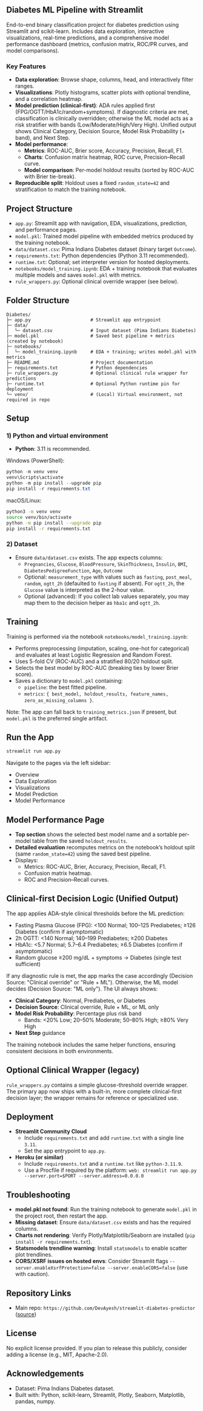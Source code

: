 ## Diabetes ML Pipeline with Streamlit

End-to-end binary classification project for diabetes prediction using Streamlit and scikit-learn. Includes data exploration, interactive visualizations, real-time predictions, and a comprehensive model performance dashboard (metrics, confusion matrix, ROC/PR curves, and model comparisons).

### Key Features
- **Data exploration**: Browse shape, columns, head, and interactively filter ranges.
- **Visualizations**: Plotly histograms, scatter plots with optional trendline, and a correlation heatmap.
- **Model prediction (clinical-first)**: ADA rules applied first (FPG/OGTT/HbA1c/random+symptoms). If diagnostic criteria are met, classification is clinically overridden; otherwise the ML model acts as a risk stratifier with bands (Low/Moderate/High/Very High). Unified output shows Clinical Category, Decision Source, Model Risk Probability (+ band), and Next Step.
- **Model performance**:
  - **Metrics**: ROC-AUC, Brier score, Accuracy, Precision, Recall, F1.
  - **Charts**: Confusion matrix heatmap, ROC curve, Precision–Recall curve.
  - **Model comparison**: Per-model holdout results (sorted by ROC-AUC with Brier tie-break).
- **Reproducible split**: Holdout uses a fixed `random_state=42` and stratification to match the training notebook.

## Project Structure
- `app.py`: Streamlit app with navigation, EDA, visualizations, prediction, and performance pages.
- `model.pkl`: Trained model pipeline with embedded metrics produced by the training notebook.
- `data/dataset.csv`: Pima Indians Diabetes dataset (binary target `Outcome`).
- `requirements.txt`: Python dependencies (Python 3.11 recommended).
- `runtime.txt`: Optional; set interpreter version for hosted deployments.
- `notebooks/model_training.ipynb`: EDA + training notebook that evaluates multiple models and saves `model.pkl` with metrics.
- `rule_wrappers.py`: Optional clinical override wrapper (see below).

## Folder Structure
```text
Diabetes/
├─ app.py                      # Streamlit app entrypoint
├─ data/
│  └─ dataset.csv              # Input dataset (Pima Indians Diabetes)
├─ model.pkl                   # Saved best pipeline + metrics (created by notebook)
├─ notebooks/
│  └─ model_training.ipynb     # EDA + training; writes model.pkl with metrics
├─ README.md                   # Project documentation
├─ requirements.txt            # Python dependencies
├─ rule_wrappers.py            # Optional clinical rule wrapper for predictions
├─ runtime.txt                 # Optional Python runtime pin for deployment
└─ venv/                       # (Local) Virtual environment, not required in repo
```

## Setup
### 1) Python and virtual environment
- **Python**: 3.11 is recommended.

Windows (PowerShell):
```powershell
python -m venv venv
venv\Scripts\activate
python -m pip install --upgrade pip
pip install -r requirements.txt
```

macOS/Linux:
```bash
python3 -m venv venv
source venv/bin/activate
python -m pip install --upgrade pip
pip install -r requirements.txt
```

### 2) Dataset
- Ensure `data/dataset.csv` exists. The app expects columns:
  - `Pregnancies`, `Glucose`, `BloodPressure`, `SkinThickness`, `Insulin`, `BMI`, `DiabetesPedigreeFunction`, `Age`, `Outcome`
  - Optional: `measurement_type` with values such as `fasting`, `post_meal`, `random`, `ogtt_2h` (defaulted to `fasting` if absent). For `ogtt_2h`, the `Glucose` value is interpreted as the 2-hour value.
  - Optional (advanced): If you collect lab values separately, you may map them to the decision helper as `hba1c` and `ogtt_2h`.

## Training
Training is performed via the notebook `notebooks/model_training.ipynb`:
- Performs preprocessing (imputation, scaling, one-hot for categorical) and evaluates at least Logistic Regression and Random Forest.
- Uses 5-fold CV (ROC-AUC) and a stratified 80/20 holdout split.
- Selects the best model by ROC-AUC (breaking ties by lower Brier score).
- Saves a dictionary to `model.pkl` containing:
  - `pipeline`: the best fitted pipeline.
  - `metrics`: `{ best_model, holdout_results, feature_names, zero_as_missing_columns }`.

Note: The app can fall back to `training_metrics.json` if present, but `model.pkl` is the preferred single artifact.

## Run the App
```bash
streamlit run app.py
```
Navigate to the pages via the left sidebar:
- Overview
- Data Exploration
- Visualizations
- Model Prediction
- Model Performance

## Model Performance Page
- **Top section** shows the selected best model name and a sortable per-model table from the saved `holdout_results`.
- **Detailed evaluation** recomputes metrics on the notebook’s holdout split (same `random_state=42`) using the saved best pipeline.
- Displays:
  - Metrics: ROC-AUC, Brier, Accuracy, Precision, Recall, F1.
  - Confusion matrix heatmap.
  - ROC and Precision–Recall curves.

## Clinical-first Decision Logic (Unified Output)
The app applies ADA-style clinical thresholds before the ML prediction:
- Fasting Plasma Glucose (FPG): <100 Normal; 100–125 Prediabetes; ≥126 Diabetes (confirm if asymptomatic)
- 2h OGTT: <140 Normal; 140–199 Prediabetes; ≥200 Diabetes
- HbA1c: <5.7 Normal; 5.7–6.4 Prediabetes; ≥6.5 Diabetes (confirm if asymptomatic)
- Random glucose ≥200 mg/dL + symptoms → Diabetes (single test sufficient)

If any diagnostic rule is met, the app marks the case accordingly (Decision Source: "Clinical override" or "Rule + ML"). Otherwise, the ML model decides (Decision Source: "ML only"). The UI always shows:
- **Clinical Category**: Normal, Prediabetes, or Diabetes
- **Decision Source**: Clinical override, Rule + ML, or ML only
- **Model Risk Probability**: Percentage plus risk band
  - Bands: <20% Low; 20–50% Moderate; 50–80% High; ≥80% Very High
- **Next Step** guidance

The training notebook includes the same helper functions, ensuring consistent decisions in both environments.

## Optional Clinical Wrapper (legacy)
`rule_wrappers.py` contains a simple glucose-threshold override wrapper. The primary app now ships with a built-in, more complete clinical-first decision layer; the wrapper remains for reference or specialized use.

## Deployment
- **Streamlit Community Cloud**
  - Include `requirements.txt` and add `runtime.txt` with a single line `3.11`.
  - Set the app entrypoint to `app.py`.
- **Heroku (or similar)**
  - Include `requirements.txt` and a `runtime.txt` like `python-3.11.9`.
  - Use a Procfile if required by the platform: `web: streamlit run app.py --server.port=$PORT --server.address=0.0.0.0`

## Troubleshooting
- **model.pkl not found**: Run the training notebook to generate `model.pkl` in the project root, then restart the app.
- **Missing dataset**: Ensure `data/dataset.csv` exists and has the required columns.
- **Charts not rendering**: Verify Plotly/Matplotlib/Seaborn are installed (`pip install -r requirements.txt`).
- **Statsmodels trendline warning**: Install `statsmodels` to enable scatter plot trendlines.
- **CORS/XSRF issues on hosted envs**: Consider Streamlit flags `--server.enableXsrfProtection=false --server.enableCORS=false` (use with caution).

## Repository Links
- Main repo: `https://github.com/DevAyesh/streamlit-diabetes-predictor` ([source](https://github.com/DevAyesh/streamlit-diabetes-predictor))

## License
No explicit license provided. If you plan to release this publicly, consider adding a license (e.g., MIT, Apache-2.0).

## Acknowledgements
- Dataset: Pima Indians Diabetes dataset.
- Built with: Python, scikit-learn, Streamlit, Plotly, Seaborn, Matplotlib, pandas, numpy.

